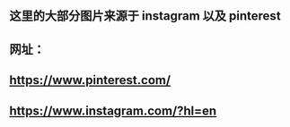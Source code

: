 ## 这里的大部分图片来源于 instagram 以及 pinterest
## 网址：
## https://www.pinterest.com/
## https://www.instagram.com/?hl=en
## 